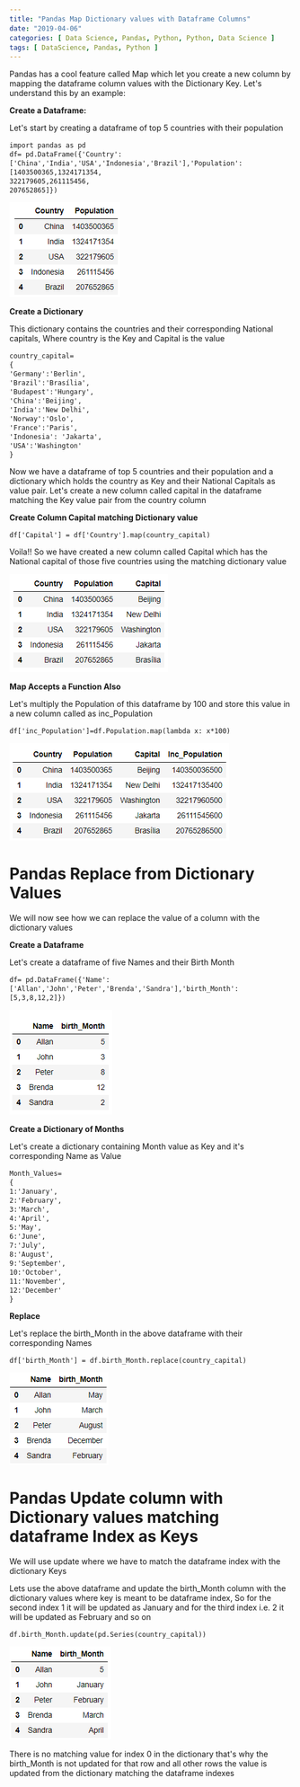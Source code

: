 ```yaml
---
title: "Pandas Map Dictionary values with Dataframe Columns"
date: "2019-04-06"
categories: [ Data Science, Pandas, Python, Python, Data Science ]
tags: [ DataScience, Pandas, Python ]
---
```


Pandas has a cool feature called Map which let you create a new column by mapping the dataframe column values with the Dictionary Key. Let's understand this by an example:

**Create a Dataframe:**

Let's start by creating a dataframe of top 5 countries with their population

```
import pandas as pd
df= pd.DataFrame({'Country':['China','India','USA','Indonesia','Brazil'],'Population':[1403500365,1324171354,                                                                                     322179605,261115456,                                                                                     207652865]})
```

![](/images/2019/04/image-2.png)

**Create a Dictionary**

This dictionary contains the countries and their corresponding National capitals, Where country is the Key and Capital is the value

```
country_capital=
{
'Germany':'Berlin',
'Brazil':'Brasília',
'Budapest':'Hungary',
'China':'Beijing',
'India':'New Delhi',
'Norway':'Oslo',
'France':'Paris',
'Indonesia': 'Jakarta',
'USA':'Washington'
}
```

Now we have a dataframe of top 5 countries and their population and a dictionary which holds the country as Key and their National Capitals as value pair. Let's create a new column called capital in the dataframe matching the Key value pair from the country column

**Create Column Capital matching Dictionary value**

```
df['Capital'] = df['Country'].map(country_capital)
```

Voila!! So we have created a new column called Capital which has the National capital of those five countries using the matching dictionary value

![](/images/2019/04/image-1.png)

**Map Accepts a Function Also**

Let's multiply the Population of this dataframe by 100 and store this value in a new column called as inc_Population

```
df['inc_Population']=df.Population.map(lambda x: x*100)
```

![](/images/2019/04/image-7.png)

# **Pandas Replace from Dictionary Values**

We will now see how we can replace the value of a column with the dictionary values

**Create a Dataframe**

Let's create a dataframe of five Names and their Birth Month

```
df= pd.DataFrame({'Name':['Allan','John','Peter','Brenda','Sandra'],'birth_Month':[5,3,8,12,2]})
```

![](/images/2019/04/image-4.png)

**Create a Dictionary of Months**

Let's create a dictionary containing Month value as Key and it's corresponding Name as Value

```
Month_Values=
{
1:'January',
2:'February',
3:'March',
4:'April',
5:'May',
6:'June',
7:'July',
8:'August',
9:'September',
10:'October',
11:'November',
12:'December'
}
```

**Replace**

Let's replace the birth_Month in the above dataframe with their corresponding Names

```
df['birth_Month'] = df.birth_Month.replace(country_capital)
```

![](/images/2019/04/image-5.png)

# **Pandas Update column with Dictionary values matching dataframe Index as Keys**

We will use update where we have to match the dataframe index with the dictionary Keys

Lets use the above dataframe and update the birth_Month column with the dictionary values where key is meant to be dataframe index, So for the second index 1 it will be updated as January and for the third index i.e. 2 it will be updated as February and so on

```
df.birth_Month.update(pd.Series(country_capital))
```

![](/images/2019/04/image-6.png)

There is no matching value for index 0 in the dictionary that's why the birth_Month is not updated for that row and all other rows the value is updated from the dictionary matching the dataframe indexes

